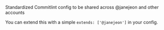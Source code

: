 Standardized Commitlint config to be shared across @janejeon and other accounts

You can extend this with a simple `extends: ['@janejeon']` in your config.

